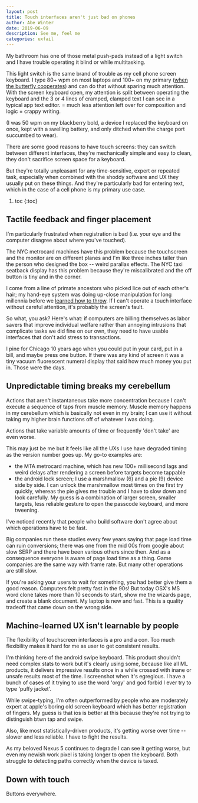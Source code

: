 ```yaml
---
layout: post
title: Touch interfaces aren't just bad on phones
author: Abe Winter
date: 2019-06-09
description: See me, feel me
categories: uxfail
---
```


My bathroom has one of those metal push-pads instead of a light switch and I have trouble operating it blind or while multitasking. 

This light switch is the same brand of trouble as my cell phone screen keyboard. I type 80+ wpm on most laptops and 100+ on my primary ([when the butterfly cooperates](https://ifixit.org/blog/14776/apples-butterfly-keyboard-continues-to-plague-macbook-owners/)) and can do that without sparing much attention. With the screen keyboard open, my attention is split between operating the keyboard and the 3 or 4 lines of cramped, clamped text I can see in a typical app text editor. = much less attention left over for composition and logic = crappy writing.

(I was 50 wpm on my blackberry bold, a device I replaced the keyboard on once, kept with a swelling battery, and only ditched when the charge port succumbed to wear).

There are some good reasons to have touch screens: they can switch between different interfaces, they're mechanically simple and easy to clean, they don't sacrifice screen space for a keyboard.

But they're totally unpleasant for any time-sensitive, expert or repeated task, especially when combined with the shoddy software and UX they usually put on these things. And they're particularly bad for entering text, which in the case of a cell phone is my primary use case.

1. toc
{:toc}

## Tactile feedback and finger placement

I'm particularly frustrated when registration is bad (i.e. your eye and the computer disagree about where you've touched).

The NYC metrocard machines have this problem because the touchscreen and the monitor are on different planes and I'm like three inches taller than the person who designed the box -- weird parallax effects. The NYC taxi seatback display has this problem because they're miscalibrated and the off button is tiny and in the corner.

I come from a line of primate ancestors who picked lice out of each other's hair; my hand-eye system was doing up-close manipulation for long millennia before we [learned how to throw](https://www.nature.com/articles/nature12267). If I can't operate a touch interface without careful attention, it's probably the screen's fault.

So what, you ask? Here's what: if computers are billing themselves as labor savers that improve individual welfare rather than annoying intrusions that complicate tasks we did fine on our own, they need to have usable interfaces that don't add stress to transactions.

I pine for Chicago 10 years ago when you could put in your card, put in a bill, and maybe press one button. If there was any kind of screen it was a tiny vacuum fluorescent numeral display that said how much money you put in. Those were the days.

## Unpredictable timing breaks my cerebellum

Actions that aren't instantaneous take more concentration because I can't execute a sequence of taps from muscle memory. Muscle memory happens in my cerebellum which is basically not even in my brain; I can use it without taking my higher brain functions off of whatever I was doing.

Actions that take variable amounts of time or frequently 'don't take' are even worse.

This may just be me but it feels like all the UXs I use have degraded timing as the version number goes up. My go-to examples are:

* the MTA metrocard machine, which has new 100+ millisecond lags and weird delays after rendering a screen before targets become tappable
* the android lock screen; I use a marshmallow (6) and a pie (9) device side by side. I can unlock the marshmallow most times on the first try quickly, whereas the pie gives me trouble and I have to slow down and look carefully. My guess is a combination of larger screen, smaller targets, less reliable gesture to open the passcode keyboard, and more tweening.

I've noticed recently that people who build software don't agree about which operations have to be fast.

Big companies run these studies every few years saying that page load time can ruin conversions; there was one from the mid 00s from google about slow SERP and there have been various others since then. And as a consequence everyone is aware of page load time as a thing. Game companies are the same way with frame rate. But many other operations are still slow.

If you're asking your users to wait for something, you had better give them a good reason. Computers felt pretty fast in the 90s! But today OSX's MS word clone takes more than 10 seconds to start, show me the wizards page, and create a blank document. My laptop is new and fast. This is a quality tradeoff that came down on the wrong side.

## Machine-learned UX isn't learnable by people

The flexibility of touchscreen interfaces is a pro and a con. Too much flexibility makes it hard for me as user to get consistent results.

I'm thinking here of the android swipe keyboard. This product shouldn't need complex stats to work but it's clearly using some, because like all ML products, it delivers impressive results once in a while crossed with inane or unsafe results most of the time. I screenshot when it's egregious. I have a bunch of cases of it trying to use the word 'orgy' and god forbid I ever try to type 'puffy jacket'.

While swipe-typing, I'm often outperformed by people who are moderately expert at apple's boring old screen keyboard which has better registration of fingers. My guess is that ios is better at this because they're not trying to distinguish btwn tap and swipe.

Also, like most statistically-driven products, it's getting worse over time -- slower and less reliable. I have to fight the results.

As my beloved Nexus 5 continues to degrade I can see it getting worse, but even my newish work pixel is taking longer to open the keyboard. Both struggle to detecting paths correctly when the device is taxed.

## Down with touch

Buttons everywhere.
